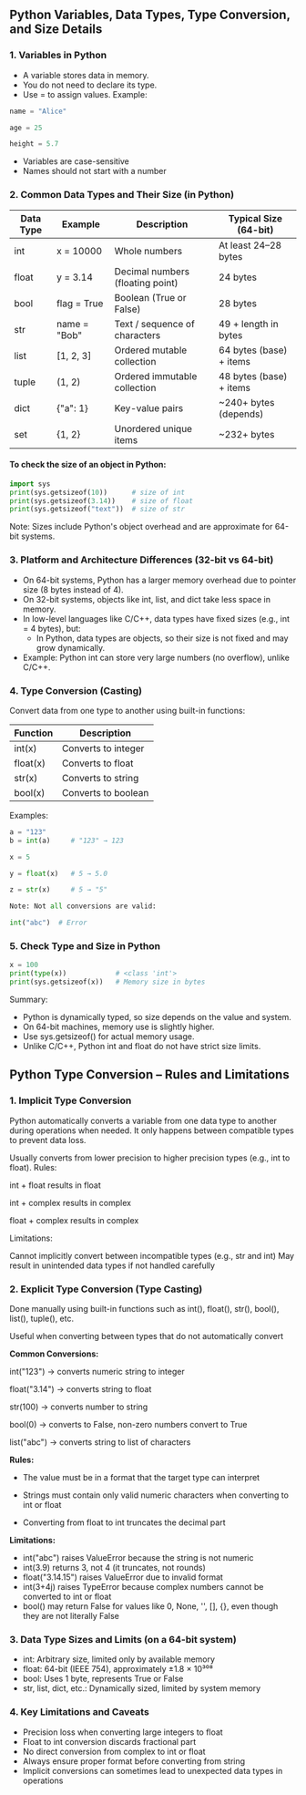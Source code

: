 ## Python Variables, Data Types, Type Conversion, and Size Details

### 1. Variables in Python
* A variable stores data in memory.
* You do not need to declare its type.
* Use = to assign values.
Example:
```python
name = "Alice"

age = 25

height = 5.7
```
* Variables are case-sensitive
* Names should not start with a number

### 2. Common Data Types and Their Size (in Python)
| **Data Type** | Example        | Description                   | Typical Size (64-bit)              |
|-----------|----------------|-------------------------------|------------------------------------|
| int       | x = 10000      | Whole numbers                 | At least 24–28 bytes               |
| float     | y = 3.14       | Decimal numbers (floating point) | 24 bytes                        |
| bool      | flag = True    | Boolean (True or False)       | 28 bytes                           |
| str       | name = "Bob"   | Text / sequence of characters | 49 + length in bytes               |
| list      | [1, 2, 3]      | Ordered mutable collection    | 64 bytes (base) + items            |
| tuple     | (1, 2)         | Ordered immutable collection  | 48 bytes (base) + items            |
| dict      | {"a": 1}       | Key-value pairs               | ~240+ bytes (depends)              |
| set       | {1, 2}         | Unordered unique items        | ~232+ bytes                        |


#### To check the size of an object in Python:
```python
import sys
print(sys.getsizeof(10))      # size of int
print(sys.getsizeof(3.14))    # size of float
print(sys.getsizeof("text"))  # size of str
```
Note: Sizes include Python's object overhead and are approximate for 64-bit systems.

### 3. Platform and Architecture Differences (32-bit vs 64-bit)
* On 64-bit systems, Python has a larger memory overhead due to pointer size (8 bytes instead of 4).
* On 32-bit systems, objects like int, list, and dict take less space in memory.
* In low-level languages like C/C++, data types have fixed sizes (e.g., int = 4 bytes), but:
    * In Python, data types are objects, so their size is not fixed and may grow dynamically.
* Example: Python int can store very large numbers (no overflow), unlike C/C++.

### 4. Type Conversion (Casting)
Convert data from one type to another using built-in functions:

| Function   | Description             |
|------------|-------------------------|
| int(x)     | Converts to integer     |
| float(x)   | Converts to float       |
| str(x)     | Converts to string      |
| bool(x)    | Converts to boolean     |


Examples:
``` python
a = "123"
b = int(a)     # "123" → 123

x = 5

y = float(x)   # 5 → 5.0

z = str(x)     # 5 → "5"

Note: Not all conversions are valid:

int("abc")  # Error
```
### 5. Check Type and Size in Python
```python
x = 100
print(type(x))            # <class 'int'>
print(sys.getsizeof(x))   # Memory size in bytes
```
Summary:
* Python is dynamically typed, so size depends on the value and system.
* On 64-bit machines, memory use is slightly higher.
* Use sys.getsizeof() for actual memory usage.
* Unlike C/C++, Python int and float do not have strict size limits.


## Python Type Conversion – Rules and Limitations

### 1. Implicit Type Conversion
Python automatically converts a variable from one data type to another during operations when needed.
It only happens between compatible types to prevent data loss.

Usually converts from lower precision to higher precision types (e.g., int to float).
Rules:

int + float results in float

int + complex results in complex

float + complex results in complex

Limitations:

Cannot implicitly convert between incompatible types (e.g., str and int)
May result in unintended data types if not handled carefully

### 2. Explicit Type Conversion (Type Casting)
Done manually using built-in functions such as int(), float(), str(), bool(), list(), tuple(), etc.

Useful when converting between types that do not automatically convert

**Common Conversions:**

int("123") → converts numeric string to integer

float("3.14") → converts string to float

str(100) → converts number to string

bool(0) → converts to False, non-zero numbers convert to True

list("abc") → converts string to list of characters

**Rules:**

- The value must be in a format that the target type can interpret

- Strings must contain only valid numeric characters when converting to int or float
- Converting from float to int truncates the decimal part
  
**Limitations:**

- int("abc") raises ValueError because the string is not numeric
- int(3.9) returns 3, not 4 (it truncates, not rounds)
- float("3.14.15") raises ValueError due to invalid format
- int(3+4j) raises TypeError because complex numbers cannot be converted to int or float
- bool() may return False for values like 0, None, '', [], {}, even though they are not literally False
  
### 3. Data Type Sizes and Limits (on a 64-bit system)
   
- int: Arbitrary size, limited only by available memory
- float: 64-bit (IEEE 754), approximately ±1.8 × 10³⁰⁸
- bool: Uses 1 byte, represents True or False
- str, list, dict, etc.: Dynamically sized, limited by system memory
  
### 4. Key Limitations and Caveats
- Precision loss when converting large integers to float
- Float to int conversion discards fractional part
- No direct conversion from complex to int or float
- Always ensure proper format before converting from string
- Implicit conversions can sometimes lead to unexpected data types in operations
